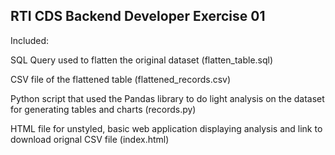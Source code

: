 ## RTI CDS Backend Developer Exercise 01

Included:

SQL Query used to flatten the original dataset (flatten_table.sql)

CSV file of the flattened table (flattened_records.csv)

Python script that used the Pandas library to do light analysis on the dataset for generating tables and charts (records.py)

HTML file for unstyled, basic web application displaying analysis and link to download orignal CSV file (index.html)
